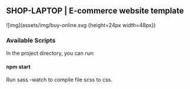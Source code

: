 ## SHOP-LAPTOP | E-commerce website template
![img](assets/img/buy-online.svg {height=24px width=48px})

### Available Scripts

In the project directory, you can run:

#### npm start

Run sass -watch to compile file scss to css.
